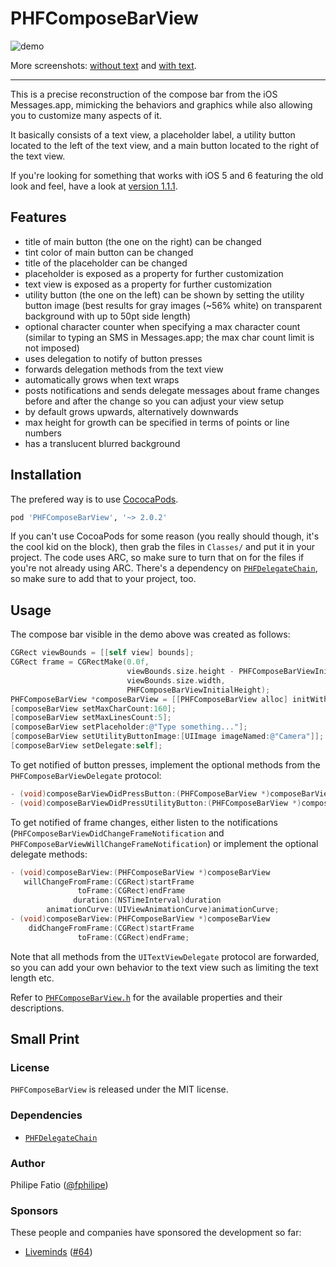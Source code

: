 # PHFComposeBarView

![demo](Screenshots/demo.gif)

More screenshots: [without text](Screenshots/empty.png) and [with
text](Screenshots/text.png).

***

This is a precise reconstruction of the compose bar from the iOS Messages.app,
mimicking the behaviors and graphics while also allowing you to customize many
aspects of it.

It basically consists of a text view, a placeholder label, a utility
button located to the left of the text view, and a main button located to the
right of the text view.

If you're looking for something that works with iOS 5 and 6 featuring the old
look and feel, have a look at [version
1.1.1](https://github.com/fphilipe/PHFComposeBarView/tree/v1.1.1).

## Features

- title of main button (the one on the right) can be changed
- tint color of main button can be changed
- title of the placeholder can be changed
- placeholder is exposed as a property for further customization
- text view is exposed as a property for further customization
- utility button (the one on the left) can be shown by setting the utility
  button image (best results for gray images (~56% white) on transparent
  background with up to 50pt side length)
- optional character counter when specifying a max character count (similar to
  typing an SMS in Messages.app; the max char count limit is not imposed)
- uses delegation to notify of button presses
- forwards delegation methods from the text view
- automatically grows when text wraps
- posts notifications and sends delegate messages about frame changes before and
  after the change so you can adjust your view setup
- by default grows upwards, alternatively downwards
- max height for growth can be specified in terms of points or line numbers
- has a translucent blurred background

## Installation

The prefered way is to use [CococaPods](http://cocoapods.org).

```ruby
pod 'PHFComposeBarView', '~> 2.0.2'
```

If you can't use CocoaPods for some reason (you really should though, it's the
cool kid on the block), then grab the files in `Classes/` and put it in your
project. The code uses ARC, so make sure to turn that on for the files if you're
not already using ARC. There's a dependency on
[`PHFDelegateChain`](https://github.com/fphilipe/PHFDelegateChain), so make sure
to add that to your project, too.

## Usage

The compose bar visible in the demo above was created as follows:

```objectivec
CGRect viewBounds = [[self view] bounds];
CGRect frame = CGRectMake(0.0f,
                          viewBounds.size.height - PHFComposeBarViewInitialHeight,
                          viewBounds.size.width,
                          PHFComposeBarViewInitialHeight);
PHFComposeBarView *composeBarView = [[PHFComposeBarView alloc] initWithFrame:frame];
[composeBarView setMaxCharCount:160];
[composeBarView setMaxLinesCount:5];
[composeBarView setPlaceholder:@"Type something..."];
[composeBarView setUtilityButtonImage:[UIImage imageNamed:@"Camera"]];
[composeBarView setDelegate:self];
```

To get notified of button presses, implement the optional methods from the
`PHFComposeBarViewDelegate` protocol:

```objectivec
- (void)composeBarViewDidPressButton:(PHFComposeBarView *)composeBarView;
- (void)composeBarViewDidPressUtilityButton:(PHFComposeBarView *)composeBarView;
```

To get notified of frame changes, either listen to the notifications
(`PHFComposeBarViewDidChangeFrameNotification` and
`PHFComposeBarViewWillChangeFrameNotification`) or implement the optional
delegate methods:

```objectivec
- (void)composeBarView:(PHFComposeBarView *)composeBarView
   willChangeFromFrame:(CGRect)startFrame
               toFrame:(CGRect)endFrame
              duration:(NSTimeInterval)duration
        animationCurve:(UIViewAnimationCurve)animationCurve;
- (void)composeBarView:(PHFComposeBarView *)composeBarView
    didChangeFromFrame:(CGRect)startFrame
               toFrame:(CGRect)endFrame;
```

Note that all methods from the `UITextViewDelegate` protocol are forwarded, so
you can add your own behavior to the text view such as limiting the text length
etc.

Refer to [`PHFComposeBarView.h`](Classes/PHFComposeBarView.h) for the available
properties and their descriptions.

## Small Print

### License

`PHFComposeBarView` is released under the MIT license.

### Dependencies

- [`PHFDelegateChain`](https://github.com/fphilipe/PHFDelegateChain)

### Author

Philipe Fatio ([@fphilipe](http://twitter.com/fphilipe))

### Sponsors

These people and companies have sponsored the development so far:

- [Liveminds](https://liveminds.com) ([\#64](https://github.com/fphilipe/PHFComposeBarView/pull/64))

